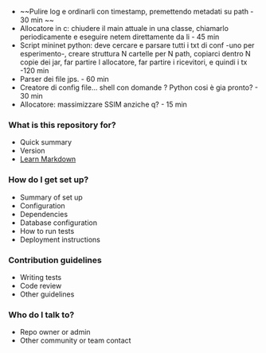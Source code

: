 * ~~Pulire log e ordinarli con timestamp, premettendo metadati su path - 30 min ~~
* Allocatore in c: chiudere il main attuale in una classe, chiamarlo  periodicamente e eseguire netem direttamente da li - 45 min
* Script mininet python: deve cercare e parsare tutti i txt di conf -uno per esperimento-, creare struttura N cartelle per N path,  copiarci dentro N copie dei jar, far partire l allocatore, far partire i ricevitori,  e quindi i tx -120 min
* Parser dei file jps. - 60 min 
* Creatore di config file... shell con domande ? Python cosi è gia pronto? - 30 min
* Allocatore: massimizzare SSIM anziche q? - 15 min
### What is this repository for? ###

* Quick summary
* Version
* [Learn Markdown](https://bitbucket.org/tutorials/markdowndemo)

### How do I get set up? ###

* Summary of set up
* Configuration
* Dependencies
* Database configuration
* How to run tests
* Deployment instructions

### Contribution guidelines ###

* Writing tests
* Code review
* Other guidelines

### Who do I talk to? ###

* Repo owner or admin
* Other community or team contact